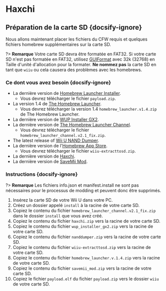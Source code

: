 # Haxchi

## Préparation de la carte SD {docsify-ignore}

Nous allons maintenant placer les fichiers du CFW requis et quelques fichiers homebrew supplémentaires sur la carte SD.

?> **Remarque** Votre carte SD devra être formatée en FAT32. Si votre carte SD n'est pas formatée en FAT32, utilisez [GUIFormat](http://ridgecrop.co.uk/index.htm?guiformat.htm) avec 32k (32768) en Taille d'unité d'allocation pour la formater. **Ne nommez pas** la carte SD en tant que `wiiu` ou cela causera des problèmes avec les homebrews.

### Ce dont vous avez besoin {docsify-ignore}

- La dernière version de [Homebrew Launcher Installer](https://github.com/wiiu-env/homebrew_launcher_installer/releases/latest).
  - Vous devrez télécharger le fichier `payload.zip`.
- La version 1.4 de [The Homebrew Launcher](https://github.com/dimok789/homebrew_launcher/releases/tag/1.4).
  - Vous devrez télécharger la version 1.4 `homebrew_launcher.v1.4.zip` de The Homebrew Launcher.
- La dernière version de [WUP Installer GX2](https://wiiubru.com/appstore/zips/wup_installer_gx2.zip).
- La dernière version de [The Homebrew Launcher Channel](https://github.com/GaryOderNichts/homebrew_launcher/releases/tag/v2.1_fix).
  - Vous devrez télécharger le fichier `homebrew_launcher_channel.v2.1_fix.zip`.
- The latest release of [Wii U NAND Dumper](https://www.wiiubru.com/appstore/zips/nanddumper.zip).
- La dernière version de l'[Homebrew App Store](https://github.com/vgmoose/hbas/releases/latest).
  - Vous devrez télécharger le fichier `wiiu-extracttosd.zip`.
- La dernière version de [Haxchi](https://www.wiiubru.com/appstore/zips/haxchi.zip).
- La dernière version de <a href="docs/files/SaveMii_Mod.zip" download>SaveMii Mod</a>.

### Instructions {docsify-ignore}

?> **Remarque** Les fichiers info.json et manifest.install ne sont pas nécessaires pour le processus de modding et peuvent donc être supprimés.

1. Insérez la carte SD de votre Wii U dans votre PC.
1. Créez un dossier appelé `install` à la racine de votre carte SD.
1. Copiez le contenu du fichier `homebrew_launcher_channel.v2.1_fix.zip` dans le dossier `install` que vous avez créé.
1. Copiez le contenu du fichier `haxchi.zip` vers la racine de votre carte SD.
1. Copiez le contenu du fichier `wup_installer_gx2.zip` vers la racine de votre carte SD.
1. Copiez le contenu du fichier `nanddumper.zip` vers la racine de votre carte SD.
1. Copiez le contenu du fichier `wiiu-extracttosd.zip` vers la racine de votre carte SD.
1. Copiez le contenu du fichier `homebrew_launcher.v.1.4.zip` vers la racine de votre carte SD.
1. Copiez le contenu du fichier `savemii_mod.zip` vers la racine de votre carte SD.
1. Copiez le fichier `payload.elf` du fichier `payload.zip` vers le dossier `wiiu` de votre carte SD.